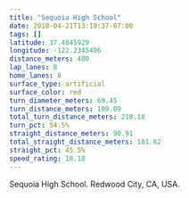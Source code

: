 ```yaml
---
title: "Sequoia High School"
date: 2018-04-21T13:19:37-07:00
tags: []
latitude: 37.4845929
longitude: -122.2345496
distance_meters: 400
lap_lanes: 8
home_lanes: 8
surface_type: artificial
surface_color: red
turn_diameter_meters: 69.45
turn_distance_meters: 109.09
total_turn_distance_meters: 218.18
turn_pct: 54.5%
straight_distance_meters: 90.91
total_straight_distance_meters: 181.82
straight_pct: 45.5%
speed_rating: 18.18
---
```


Sequoia High School. Redwood City, CA, USA.

<!--more-->
